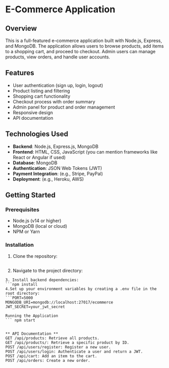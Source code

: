 # E-Commerce Application

## Overview

This is a full-featured e-commerce application built with Node.js, Express, and MongoDB. The application allows users to browse products, add items to a shopping cart, and proceed to checkout. Admin users can manage products, view orders, and handle user accounts.

## Features

- User authentication (sign up, login, logout)
- Product listing and filtering
- Shopping cart functionality
- Checkout process with order summary
- Admin panel for product and order management
- Responsive design
- API documentation

## Technologies Used

- **Backend**: Node.js, Express.js, MongoDB
- **Frontend**: HTML, CSS, JavaScript (you can mention frameworks like React or Angular if used)
- **Database**: MongoDB
- **Authentication**: JSON Web Tokens (JWT)
- **Payment Integration**: (e.g., Stripe, PayPal)
- **Deployment**: (e.g., Heroku, AWS)

## Getting Started

### Prerequisites

- Node.js (v14 or higher)
- MongoDB (local or cloud)
- NPM or Yarn

### Installation

1. Clone the repository:
   ```git clone https://github.com/yourusername/e-commerce-app.git
2. Navigate to the project directory:
  ```cd e-commerce-app
3. Install backend dependencies:
```npm install
4.Set up your environment variables by creating a .env file in the root directory:
```PORT=5000
MONGODB_URI=mongodb://localhost:27017/ecommerce
JWT_SECRET=your_jwt_secret

 Running the Application
``` npm start


 ** API Documentation **
GET /api/products: Retrieve all products.
GET /api/products/: Retrieve a specific product by ID.
POST /api/users/register: Register a new user.
POST /api/users/login: Authenticate a user and return a JWT.
POST /api/cart: Add an item to the cart.
POST /api/orders: Create a new order.
